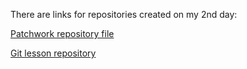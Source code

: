 There are links for repositories created on my 2nd day:

[Patchwork repository file](../patchwork)

[Git lesson repository](../git-lesson-repository)
